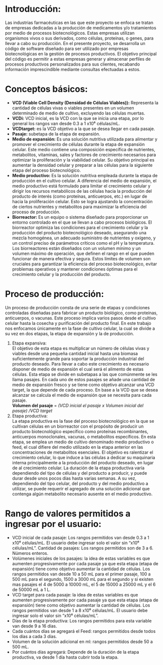 <h1>Introducción:</h1>
Las industrias farmacéuticas en las que este proyecto se enfoca se tratan de empresas dedicadas a la producción de medicamentos y/o tratamientos por medio de procesos biotecnológicos. 
Estas empresas utilizan organismos vivos o sus derivados, como células, proteínas, o genes, para llevar a cabo su producción.
En el presente proyecto, se desarrolla un código de software diseñado para ser utilizado por empresas biotecnológicas en la gestión de procesos productivos. 
El objetivo principal del código es permitir a estas empresas generar y almacenar perfiles de procesos productivos personalizados para sus clientes, recabando información imprescindible mediante consultas efectuadas a estos.
<h1>Conceptos básicos:</h1>
<ul>
<li><b>VCD (Viable Cell Density (Densidad de Células Viables)):</b> Representa la cantidad de células vivas o viables presentes en un volumen determinado de medio de cultivo, excluyendo las células muertas.</li>
<li><b>VCDi:</b> VCD inicial, es la VCD con la que se inicia una etapa, por lo general los rangos van desde 0.3 a 1 x10⁶ células/mL.</li>
<li><b>VCDtarget:</b> es la VCD objetivo a la que se desea llegar en cada pasaje.</li>
<li><b>Pasaje:</b> subetapa de la etapa de expansión.</li>
<li><b>Medio de expansión:</b> Es una solución nutritiva utilizada para alimentar y promover el crecimiento de células durante la etapa de expansión celular. Este medio contiene una composición específica de nutrientes, metabolitos, vitaminas, sales y factores de crecimiento necesarios para optimizar la proliferación y la viabilidad celular. Su objetivo principal es aumentar la densidad celular y preparar a las células para la siguiente etapa del proceso biotecnológico.</li>
<li><b>Medio productivo:</b> Es la solución nutritiva empleada durante la etapa de producción en el cultivo celular. A diferencia del medio de expansión, el medio productivo está formulado para limitar el crecimiento celular y dirigir los recursos metabólicos de las células hacia la producción del producto de interés (como proteínas, anticuerpos, etc.) en lugar de hacia la proliferación celular. Esto se logra ajustando la concentración de ciertos nutrientes y metabolitos para maximizar la eficiencia del proceso de producción.</li>
<li><b>Biorreactor:</b> Es un equipo o sistema diseñado para proporcionar un entorno controlado en el que se llevan a cabo procesos biológicos. El biorreactor optimiza las condiciones para el crecimiento celular y la producción del producto biotecnológico deseado, asegurando una mezcla homogénea, un adecuado suministro de nutrientes y oxígeno, y un control preciso de parámetros críticos como el pH y la temperatura. 
Los biorreactores están diseñados con un volumen mínimo y un volumen máximo de operación, que definen el rango en el que pueden funcionar de manera efectiva y segura. Estos límites de volumen son cruciales para garantizar la eficiencia del proceso biotecnológico, evitar problemas operativos y mantener condiciones óptimas para el crecimiento celular y la producción del producto.</li>
</ul>
<h1>Proceso de producción:</h1>
Un proceso de producción consta de una serie de etapas y condiciones controladas diseñadas para fabricar un producto biológico, como proteínas, anticuerpos, o vacunas. Este proceso implica varios pasos desde el cultivo celular hasta la cosecha y purificación del producto final.
En este trabajo nos enfocamos únicamente en la fase de cultivo celular, la cual se divide a su vez en dos etapas, la etapa de expansión y la de producción.
<ol>
<li>Etapa expansiva:</li>
El objetivo de esta etapa es multiplicar un número de células vivas y viables desde una pequeña cantidad inicial hasta una biomasa suficientemente grande para soportar la producción industrial del producto deseado. 
Para llevar a cabo este crecimiento es necesario disponer de medio de expansión el cual será el alimento de estas células. 
Esta etapa se divide en subetapas a las que comúnmente se les llama pasajes. En cada uno de estos pasajes se añade una cantidad de medio de expansión fresco y se tiene como objetivo alcanzar una VCD target, la que depende de cada proceso. 
En base a la VCD que se desea alcanzar se calcula el medio de expansión que se necesita para cada pasaje.
<br>
<b>Volumen del pasaje</b> = <i>(VCD inicial el pasaje x Volumen inicial del pasaje) /VCD target</i>
<br>
<li>Etapa productiva:</li>
La etapa productiva es la fase del proceso biotecnológico en la que se cultivan células en un biorreactor con el propósito de producir un producto biotecnológico específico como proteínas recombinantes, anticuerpos monoclonales, vacunas, o metabolitos específicos. 
En esta etapa, se emplea un medio de cultivo denominado medio productivo o feed, el cual difiere del medio utilizado en la etapa anterior en las concentraciones de metabolitos esenciales. El objetivo es ralentizar el crecimiento celular, lo que induce a las células a dedicar su maquinaria interna principalmente a la producción del producto deseado, en lugar de al crecimiento celular. 
La duración de la etapa productiva varía dependiendo del tipo de células y del producto a producir, y puede durar desde unos pocos días hasta varias semanas.
A su vez, dependiendo del tipo celular, del producto y del medio productivo a utilizar, se puede requerir el agregado de una solución adicional que contenga algún metabolito necesario ausente en el medio productivo.
</ol>
<h1>Rango de valores permitidos a ingresar por el usuario:</h1>
<ul>
<li>VCD inicial de cada pasaje: Los rangos permitidos van desde 0.3 a 1 x10⁶ células/mL. El usuario debe ingresar solo el valor sin “x10⁶ células/mL”.
Cantidad de pasajes: Los rangos permitidos son de 3 a 6. Números enteros.</li>
<li>Volúmenes iniciales de los pasajes: la idea de estas variables es que aumenten progresivamente por cada pasaje ya que esta etapa (etapa de expansión) tiene como objetivo aumentar la cantidad de células. Los rangos permitidos van desde 10 a 50 mL para el primer pasaje, 100 a 500 mL para el segundo, 1500 a 3000 mL para el segundo y si existen mas pasajes el 4 de 5000 a 10000 mL, el 5 de 15000 a 25000 mL y el 6 de 50000 mL a 1 L.</li>
<li>VCD target para cada pasaje: la idea de estas variables es que aumenten progresivamente por cada pasaje ya que esta etapa (etapa de expansión) tiene como objetivo aumentar la cantidad de células. Los rangos permitidos van desde 1 a 8 x10⁶ células/mL. El usuario debe ingresar solo el valor sin “x10⁶ células/mL”.</li>
<li>Días de la etapa productiva: Los rangos permitidos para esta variable van desde 9 a 16 días.</li>
<li>Cada cuántos días se agregará el Feed: rangos permitidos desde todos los días a cada 3 días.</li>
<li>Volumen de la solución adicional en ml: rangos permitidos desde 50 a 500 mL.</li>
<li>Por cuántos días agregará: Depende de la duración de la etapa productiva, va desde 1 día hasta cubrir toda la etapa.</li>
</ul>
